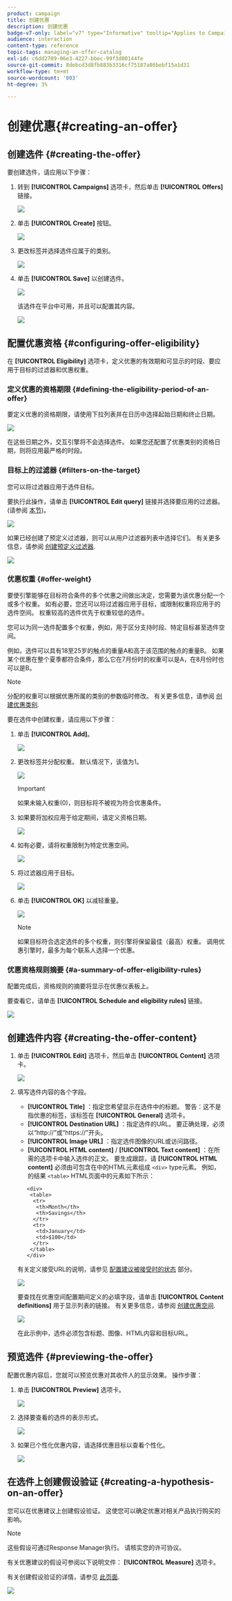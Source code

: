 ```yaml
---
product: campaign
title: 创建优惠
description: 创建优惠
badge-v7-only: label="v7" type="Informative" tooltip="Applies to Campaign Classic v7 only"
audience: interaction
content-type: reference
topic-tags: managing-an-offer-catalog
exl-id: c6dd2709-06e3-4227-bbec-99f3d80144fe
source-git-commit: 8debcd3d8fb883b3316cf75187a86bebf15a1d31
workflow-type: tm+mt
source-wordcount: '803'
ht-degree: 3%

---
```


# 创建优惠{#creating-an-offer}



## 创建选件 {#creating-the-offer}

要创建选件，请应用以下步骤：

1. 转到 **[!UICONTROL Campaigns]** 选项卡，然后单击 **[!UICONTROL Offers]** 链接。

   ![](assets/offer_create_001.png)

1. 单击 **[!UICONTROL Create]** 按钮。

   ![](assets/offer_create_005.png)

1. 更改标签并选择选件应属于的类别。

   ![](assets/offer_create_002.png)

1. 单击 **[!UICONTROL Save]** 以创建选件。

   ![](assets/offer_create_003.png)

   该选件在平台中可用，并且可以配置其内容。

   ![](assets/offer_create_004.png)

## 配置优惠资格 {#configuring-offer-eligibility}

在 **[!UICONTROL Eligibility]** 选项卡，定义优惠的有效期和可显示的时段、要应用于目标的过滤器和优惠权重。

### 定义优惠的资格期限 {#defining-the-eligibility-period-of-an-offer}

要定义优惠的资格期限，请使用下拉列表并在日历中选择起始日期和终止日期。

![](assets/offer_eligibility_create_002.png)

在这些日期之外，交互引擎将不会选择选件。 如果您还配置了优惠类别的资格日期，则将应用最严格的时段。

### 目标上的过滤器 {#filters-on-the-target}

您可以将过滤器应用于选件目标。

要执行此操作，请单击 **[!UICONTROL Edit query]** 链接并选择要应用的过滤器。 (请参阅 [本节](../../platform/using/steps-to-create-a-query.md#step-4---filter-data))。

![](assets/offer_eligibility_create_003.png)

如果已经创建了预定义过滤器，则可以从用户过滤器列表中选择它们。 有关更多信息，请参阅 [创建预定义过滤器](../../interaction/using/creating-predefined-filters.md).

![](assets/offer_eligibility_create_004.png)

### 优惠权重 {#offer-weight}

要使引擎能够在目标符合条件的多个优惠之间做出决定，您需要为该优惠分配一个或多个权重。 如有必要，您还可以将过滤器应用于目标，或限制权重将应用于的选件空间。 权重较高的选件优先于权重较低的选件。

您可以为同一选件配置多个权重，例如，用于区分支持时段、特定目标甚至选件空间。

例如，选件可以具有18至25岁的触点的重量A和高于该范围的触点的重量B。 如果某个优惠在整个夏季都符合条件，那么它在7月份时的权重可以是A，在8月份时也可以是B。

>[!NOTE]
>
>分配的权重可以根据优惠所属的类别的参数临时修改。 有关更多信息，请参阅 [创建优惠类别](../../interaction/using/creating-offer-categories.md).

要在选件中创建权重，请应用以下步骤：

1. 单击 **[!UICONTROL Add]**。

   ![](assets/offer_weight_create_001.png)

1. 更改标签并分配权重。 默认情况下，该值为1。

   ![](assets/offer_weight_create_006.png)

   >[!IMPORTANT]
   >
   >如果未输入权重(0)，则目标将不被视为符合优惠条件。

1. 如果要将加权应用于给定期间，请定义资格日期。

   ![](assets/offer_weight_create_002.png)

1. 如有必要，请将权重限制为特定优惠空间。

   ![](assets/offer_weight_create_003.png)

1. 将过滤器应用于目标。

   ![](assets/offer_weight_create_004.png)

1. 单击 **[!UICONTROL OK]** 以减轻重量。

   ![](assets/offer_weight_create_005.png)

   >[!NOTE]
   >
   >如果目标符合选定选件的多个权重，则引擎将保留最佳（最高）权重。 调用优惠引擎时，最多为每个联系人选择一个优惠。

### 优惠资格规则摘要 {#a-summary-of-offer-eligibility-rules}

配置完成后，资格规则的摘要将显示在优惠仪表板上。

要查看它，请单击 **[!UICONTROL Schedule and eligibility rules]** 链接。

![](assets/offer_eligibility_create_005.png)

## 创建选件内容 {#creating-the-offer-content}

1. 单击 **[!UICONTROL Edit]** 选项卡，然后单击 **[!UICONTROL Content]** 选项卡。

   ![](assets/offer_content_create_001.png)

1. 填写选件内容的各个字段。

   * **[!UICONTROL Title]** ：指定您希望显示在选件中的标题。 警告：这不是指优惠的标签，该标签在 **[!UICONTROL General]** 选项卡。
   * **[!UICONTROL Destination URL]** ：指定选件的URL。 要正确处理，必须以“http://”或“https://”开头。
   * **[!UICONTROL Image URL]** ：指定选件图像的URL或访问路径。
   * **[!UICONTROL HTML content]** / **[!UICONTROL Text content]** ：在所需的选项卡中输入选件的正文。 要生成跟踪，请 **[!UICONTROL HTML content]** 必须由可包含在中的HTML元素组成 `<div>` type元素。 例如，的结果 `<table>` HTML页面中的元素如下所示：

   ```
      <div> 
       <table>
        <tr>
         <th>Month</th>
         <th>Savings</th>   
        </tr>   
        <tr>    
         <td>January</td>
         <td>$100</td>   
        </tr> 
       </table> 
      </div>
   ```

   有关定义接受URL的说明，请参见 [配置建议被接受时的状态](../../interaction/using/creating-offer-spaces.md#configuring-the-status-when-the-proposition-is-accepted) 部分。

   ![](assets/offer_content_create_002.png)

   要查找在优惠空间配置期间定义的必填字段，请单击 **[!UICONTROL Content definitions]** 用于显示列表的链接。 有关更多信息，请参阅 [创建优惠空间](../../interaction/using/creating-offer-spaces.md).

   ![](assets/offer_content_create_003.png)

   在此示例中，选件必须包含标题、图像、HTML内容和目标URL。

## 预览选件 {#previewing-the-offer}

配置优惠内容后，您就可以预览优惠对其收件人的显示效果。 操作步骤：

1. 单击 **[!UICONTROL Preview]** 选项卡。

   ![](assets/offer_preview_create_001.png)

1. 选择要查看的选件的表示形式。

   ![](assets/offer_preview_create_002.png)

1. 如果已个性化优惠内容，请选择优惠目标以查看个性化。

   ![](assets/offer_preview_create_003.png)

## 在选件上创建假设验证 {#creating-a-hypothesis-on-an-offer}

您可以在优惠建议上创建假设验证。 这使您可以确定优惠对相关产品执行购买的影响。

>[!NOTE]
>
>这些假设可通过Response Manager执行。 请核实您的许可协议。

有关优惠建议的假设可参阅以下说明文件： **[!UICONTROL Measure]** 选项卡。

有关创建假设验证的详情，请参见 [此页面](../../response/using/about-response-manager.md).

![](assets/offer_hypothesis_001.png)
